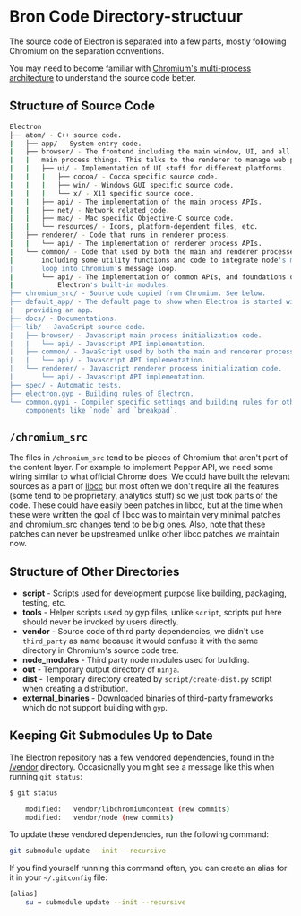 # Bron Code Directory-structuur

The source code of Electron is separated into a few parts, mostly following Chromium on the separation conventions.

You may need to become familiar with [Chromium's multi-process architecture](http://dev.chromium.org/developers/design-documents/multi-process-architecture) to understand the source code better.

## Structure of Source Code

```sh
Electron
├── atom/ - C++ source code.
|   ├── app/ - System entry code.
|   ├── browser/ - The frontend including the main window, UI, and all of the
|   |   main process things. This talks to the renderer to manage web pages.
|   |   ├── ui/ - Implementation of UI stuff for different platforms.
|   |   |   ├── cocoa/ - Cocoa specific source code.
|   |   |   ├── win/ - Windows GUI specific source code.
|   |   |   └── x/ - X11 specific source code.
|   |   ├── api/ - The implementation of the main process APIs.
|   |   ├── net/ - Network related code.
|   |   ├── mac/ - Mac specific Objective-C source code.
|   |   └── resources/ - Icons, platform-dependent files, etc.
|   ├── renderer/ - Code that runs in renderer process.
|   |   └── api/ - The implementation of renderer process APIs.
|   └── common/ - Code that used by both the main and renderer processes,
|       including some utility functions and code to integrate node's message
|       loop into Chromium's message loop.
|       └── api/ - The implementation of common APIs, and foundations of
|           Electron's built-in modules.
├── chromium_src/ - Source code copied from Chromium. See below.
├── default_app/ - The default page to show when Electron is started without
|   providing an app.
├── docs/ - Documentations.
├── lib/ - JavaScript source code.
|   ├── browser/ - Javascript main process initialization code.
|   |   └── api/ - Javascript API implementation.
|   ├── common/ - JavaScript used by both the main and renderer processes
|   |   └── api/ - Javascript API implementation.
|   └── renderer/ - Javascript renderer process initialization code.
|       └── api/ - Javascript API implementation.
├── spec/ - Automatic tests.
├── electron.gyp - Building rules of Electron.
└── common.gypi - Compiler specific settings and building rules for other
    components like `node` and `breakpad`.
```

## `/chromium_src`

The files in `/chromium_src` tend to be pieces of Chromium that aren't part of the content layer. For example to implement Pepper API, we need some wiring similar to what official Chrome does. We could have built the relevant sources as a part of [libcc](../glossary.md#libchromiumcontent) but most often we don't require all the features (some tend to be proprietary, analytics stuff) so we just took parts of the code. These could have easily been patches in libcc, but at the time when these were written the goal of libcc was to maintain very minimal patches and chromium_src changes tend to be big ones. Also, note that these patches can never be upstreamed unlike other libcc patches we maintain now.

## Structure of Other Directories

* **script** - Scripts used for development purpose like building, packaging, testing, etc.
* **tools** - Helper scripts used by gyp files, unlike `script`, scripts put here should never be invoked by users directly.
* **vendor** - Source code of third party dependencies, we didn't use `third_party` as name because it would confuse it with the same directory in Chromium's source code tree.
* **node_modules** - Third party node modules used for building.
* **out** - Temporary output directory of `ninja`.
* **dist** - Temporary directory created by `script/create-dist.py` script when creating a distribution.
* **external_binaries** - Downloaded binaries of third-party frameworks which do not support building with `gyp`.

## Keeping Git Submodules Up to Date

The Electron repository has a few vendored dependencies, found in the [/vendor](https://github.com/electron/electron/tree/master/vendor) directory. Occasionally you might see a message like this when running `git status`:

```sh
$ git status

    modified:   vendor/libchromiumcontent (new commits)
    modified:   vendor/node (new commits)
```

To update these vendored dependencies, run the following command:

```sh
git submodule update --init --recursive
```

If you find yourself running this command often, you can create an alias for it in your `~/.gitconfig` file:

```sh
[alias]
    su = submodule update --init --recursive
```